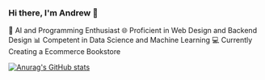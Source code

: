 ### Hi there, I'm Andrew 👋

🤖 AI and Programming Enthusiast
🌐 Proficient in Web Design and Backend Design
📊 Competent in Data Science and Machine Learning
💻 Currently Creating a Ecommerce Bookstore

<!-- Github Stats -->
[![Anurag's GitHub stats](https://github-readme-stats.vercel.app/api?username=Andrewzekid)](https://github.com/anuraghazra/github-readme-stats)

